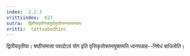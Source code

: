 ```yaml
---
index:  2.2.3
vrittiindex:  627
sutra:  द्वितीयतृतीयचतुर्थतुर्याण्यन्यतरस्याम्
vritti:  tattvabodhini 
---
```


द्वितीयतृतीया। षष्ठीसमासा पवादोऽयं योग इति वृत्तिकृतोक्तमयुक्तमति ध्वनयन्नाह--निषेधं बाधित्वेति। 

